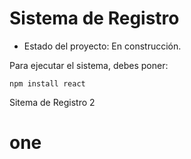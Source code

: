 <h1> Sistema de Registro</h1>

- Estado del proyecto: En construcción.

Para ejecutar el sistema, debes poner:

```npm install react```

Sitema de Registro 2
# one
